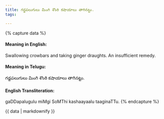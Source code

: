 ```yaml
---
title: గడ్డపలుగులు మింగి శొంఠి కషాయాలు తాగినట్టు.
tags:

---
```


{% capture data %}
#### Meaning in English:
Swallowing crowbars and taking ginger draughts.
An insufficient remedy.

#### Meaning in Telugu:
గడ్డపలుగులు మింగి శొంఠి కషాయాలు తాగినట్టు.

#### English Transliteration:
gaDDapalugulu miMgi SoMThi kashaayaalu taaginaTTu.
{% endcapture %}

{{ data | markdownify }}

